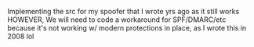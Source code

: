 Implementing the src for my spoofer that I wrote yrs ago as it still works
HOWEVER, We will need to code a workaround for SPF/DMARC/etc because it's not working w/ modern protections in place, as I wrote this in 2008 lol
